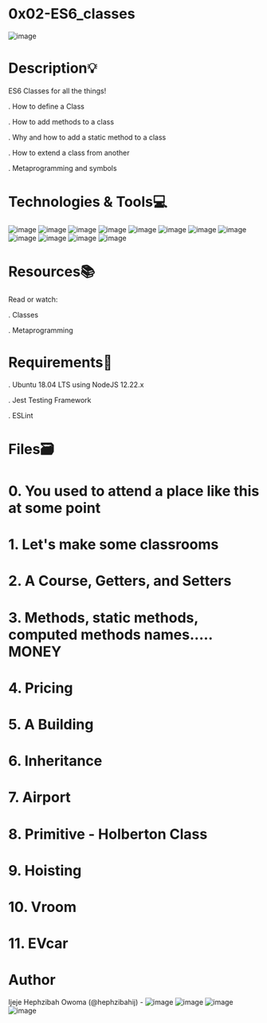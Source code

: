 # 0x02-ES6_classes
![image](https://github.com/hephzibahij/alx-frontend-javascript/assets/128981877/bc4565ea-13f4-4449-87a7-ec54e1ad8f32)


# Description:bulb:

ES6 Classes for all the things!

. How to define a Class

. How to add methods to a class

. Why and how to add a static method to a class

. How to extend a class from another

. Metaprogramming and symbols

# Technologies & Tools:computer:
![image](https://github.com/hephzibahij/alx-frontend-javascript/assets/128981877/419a4608-dced-4b18-b7a3-be6ee152590e)
![image](https://github.com/hephzibahij/alx-frontend-javascript/assets/128981877/f6d63f6e-2593-45fd-a290-55bf1e7af856)
![image](https://github.com/hephzibahij/alx-frontend-javascript/assets/128981877/03773815-5533-43fb-9575-ed3f9ad962fc)
![image](https://github.com/hephzibahij/alx-frontend-javascript/assets/128981877/7f98c819-c77a-4ce5-be66-070629129fd9)
![image](https://github.com/hephzibahij/alx-frontend-javascript/assets/128981877/718ec93b-2cfa-494f-9849-4b08de92d027)
![image](https://github.com/hephzibahij/alx-frontend-javascript/assets/128981877/e5abfc71-6900-4a9e-a02f-8f98f028e640)
![image](https://github.com/hephzibahij/alx-frontend-javascript/assets/128981877/5c6d12f0-c984-4401-a958-7cb8fcbe9113)
![image](https://github.com/hephzibahij/alx-frontend-javascript/assets/128981877/5656fa46-42fc-4b28-86a6-acbcbd5860be)
![image](https://github.com/hephzibahij/alx-frontend-javascript/assets/128981877/d9a0d9e1-4123-42db-bf41-ecc6053fe7fc)
![image](https://github.com/hephzibahij/alx-frontend-javascript/assets/128981877/83605559-3582-4954-b26c-b859ff718ae5)
![image](https://github.com/hephzibahij/alx-frontend-javascript/assets/128981877/1a4ae580-bc60-46bb-90f4-2323d5721d5e)
![image](https://github.com/hephzibahij/alx-frontend-javascript/assets/128981877/2c026e9a-8d3c-4620-95ca-ef907efea584)

# Resources:books:

Read or watch:

. Classes

. Metaprogramming

# Requirements:hammer:

. Ubuntu 18.04 LTS using NodeJS 12.22.x

. Jest Testing Framework

. ESLint

# Files:card_file_box:

# 0. You used to attend a place like this at some point

# 1. Let's make some classrooms

# 2. A Course, Getters, and Setters

# 3. Methods, static methods, computed methods names..... MONEY

# 4. Pricing

# 5. A Building

# 6. Inheritance

# 7. Airport

# 8. Primitive - Holberton Class

# 9. Hoisting

# 10. Vroom

# 11. EVcar

# Author
Ijeje Hephzibah Owoma (@hephzibahij) - ![image](https://github.com/hephzibahij/alx-frontend-javascript/assets/128981877/41669030-4d18-4d0e-b68a-f3c420cf149d)
![image](https://github.com/hephzibahij/alx-frontend-javascript/assets/128981877/b4cb9187-64de-4371-b63d-4d634fd676db)
![image](https://github.com/hephzibahij/alx-frontend-javascript/assets/128981877/324bfa00-ff16-4f2c-8abb-9ca98f21b29b)
![image](https://github.com/hephzibahij/alx-frontend-javascript/assets/128981877/b8ae6c96-1ffa-49cf-81ef-2f2f978e3bc8)

